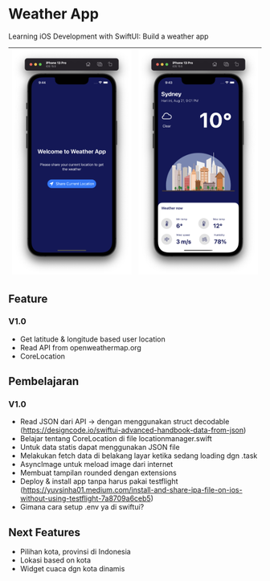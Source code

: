 # Weather App
Learning iOS Development with SwiftUI: Build a weather app


| ![App screenshot](Assets/screenshot0.png) | ![App screenshot](Assets/screenshot1.png) |
--- | ---

## Feature
### V1.0
- Get latitude & longitude based user location
- Read API from openweathermap.org
- CoreLocation


## Pembelajaran
### V1.0
- Read JSON dari API -> dengan menggunakan struct decodable (https://designcode.io/swiftui-advanced-handbook-data-from-json)
- Belajar tentang CoreLocation di file locationmanager.swift
- Untuk data statis dapat menggunakan JSON file
- Melakukan fetch data di belakang layar ketika sedang loading dgn .task
- AsyncImage untuk meload image dari internet
- Membuat tampilan rounded dengan extensions
- Deploy & install app tanpa harus pakai testflight (https://yuvsinha01.medium.com/install-and-share-ipa-file-on-ios-without-using-testflight-7a8709a6ceb5)
- Gimana cara setup .env ya di swiftui?


## Next Features
- Pilihan kota, provinsi di Indonesia
- Lokasi based on kota
- Widget cuaca dgn kota dinamis
